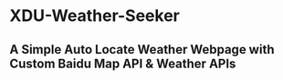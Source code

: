 # XDU-Weather-Seeker

## A Simple Auto Locate Weather Webpage with Custom Baidu Map API & Weather APIs
